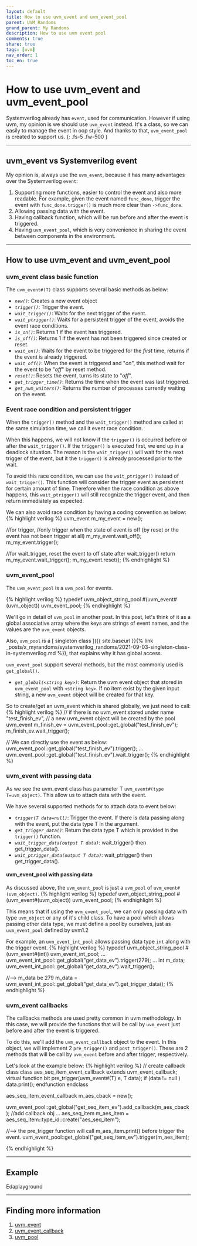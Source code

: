 ```yaml
---
layout: default
title: How to use uvm_event and uvm_event_pool
parent: UVM Randoms
grand_parent: My Randoms
description: How to use uvm event pool
comments: true
share: true
tags: [uvm]
nav_order: 1
toc_en: true
---
```


# How to use uvm_event and uvm_event_pool
Systemverilog already has `event`, used for communication. However if using uvm, my opinion is we should use `uvm_event` instead.
It's a class, so we can easily to manage the event in oop style. And thanks to that, `uvm_event_pool` is created to support us.
{: .fs-5 .fw-500 }

---
## uvm_event vs Systemverilog event
My opinion is, always use the `uvm_event`, because it has many advantages over the Systemverilog `event`:
1. Supporting more functions, easier to control the event and also more readable.
For example, given the event named `func_done`, trigger the event with `func_done.trigger()` is much more clear than `->func_done`.
1. Allowing passing data with the event.
1. Having callback function, which will be run before and after the event is triggered.
1. Having `uvm_event_pool`, which is very convenience in sharing the event between components in the environment.

---
## How to use uvm_event and uvm_event_pool

### uvm_event class basic function
The `uvm_event#(T)` class supports several basic methods as below:
* *`new()`*: Creates a new event object
* *`trigger()`*: Trigger the event.
* *`wait_trigger()`*: Waits for the next trigger of the event.
* *`wait_ptrigger()`*: Waits for a persistent trigger of the event, avoids the event race conditions.
* *`is_on()`*: Returns 1 if the event has triggered.
* *`is_off()`*: Returns 1 if the event has not been triggered since created or reset.
* *`wait_on()`*: Waits for the event to be triggered for the *first* time, returns if the event is already triggered.
* *`wait_off()`*: When the event is triggered and "*on*", this method wait for the event to be "*off*" by reset method.
* *`reset()`*: Resets the event, turns its state to "*off*".
* *`get_trigger_time()`*: Returns the time when the event was last triggered.
* *`get_num_waiters()`*: Returns the number of processes currently waiting on the event.

### Event race condition and persistent trigger
When the `trigger()` method and the `wait_trigger()` method are called at the same simulation time, we call it event race condition.

When this happens, we will not know if the `trigger()` is occurred before or after the `wait_trigger()`.
If the `trigger()` is executed first, we end up in a deadlock situation.
The reason is the `wait_trigger()` will wait for the next trigger of the event, but it the `trigger()` is already processed prior to the wait.

To avoid this race condition, we can use the `wait_ptrigger()` instead of `wait_trigger()`.
This function will consider the trigger event as persistent for certain amount of time.
Therefore when the race condition as above happens, this `wait_ptrigger()` will still recognize the trigger event, and then return immediately as expected.

We can also avoid race condition by having a coding convention as below:
{% highlight verilog %}
uvm_event m_my_event = new();

//for trigger,
//only trigger when the state of event is off (by reset or the event has not been trigger at all)
m_my_event.wait_off();
m_my_event.trigger();

//for wait_trigger, reset the event to off state after wait_trigger() return
m_my_event.wait_trigger();
m_my_event.reset();
{% endhighlight %}

### uvm_event_pool
The `uvm_event_pool` is a `uvm_pool` for events.

{% highlight verilog %}
typedef uvm_object_string_pool #(uvm_event#(uvm_object)) uvm_event_pool;
{% endhighlight %}

We'll go in detail of `uvm_pool` in another post.
In this post, let's think of it as a global associative array
where the keys are strings of event names, and the values are the `uvm_event` objects.

Also, `uvm_pool` is a [ singleton class ]({{ site.baseurl }}{% link _posts/x_myrandoms/systemverilog_randoms/2021-09-03-singleton-class-in-systemverilog.md %}),
that explains why it has global access.

`uvm_event_pool` support several methods, but the most commonly used is `get_global()`.
* *`get_global(<string key>)`*: Return the uvm event object that stored in `uvm_event_pool` with `<string key>`.
If no item exist by the given input string, a new `uvm_event` object will be created for that key.

So to create/get an uvm_event which is shared globally, we just need to call:
{% highlight verilog %}
   // if there is no uvm_event stored under name "test_finish_ev",
   // a new uvm_event object will be created by the pool
   uvm_event m_finish_ev = uvm_event_pool::get_global("test_finish_ev");
   m_finish_ev.wait_trigger();

   // We can directly use the event as below:
   uvm_event_pool::get_global("test_finish_ev").trigger();
   ...
   uvm_event_pool::get_global("test_finish_ev").wait_trigger();
{% endhighlight %}

### uvm_event with passing data
As we see the uvm_event class has parameter T `uvm_event#(type T=uvm_object)`.
This allow us to attach data with the event.

We have several supported methods for to attach data to event below:
* *`trigger(T data=null)`*: Trigger the event. If there is data passing along with the event, put the data type T in the argument.
* *`get_trigger_data()`*: Return the data type T which is provided in the `trigger()` function.
* *`wait_trigger_data(output T data)`*: wait_trigger() then get_trigger_data().
* *`wait_ptrigger_data(output T data)`*: wait_ptrigger() then get_trigger_data().

#### uvm_event_pool with passing data
As discussed above, the `uvm_event_pool` is just a `uvm_pool` of `uvm_event#(uvm_object)`.
{% highlight verilog %}
typedef uvm_object_string_pool #(uvm_event#(uvm_object)) uvm_event_pool;
{% endhighlight %}

This means that if using the `uvm_event_pool`, we can only passing data with type `uvm_object` or any of it's child class.
To have a pool which allows passing other data type, we must define a pool by ourselves, just as `uvm_event_pool` defined by uvm1.2

For example, an `uvm_event_int_pool` allows passing data type `int` along with the trigger event.
{% highlight verilog %}
typedef uvm_object_string_pool #(uvm_event#(int)) uvm_event_int_pool;
...
  uvm_event_int_pool::get_global("get_data_ev").trigger(279);
...
  int m_data;
  uvm_event_int_pool::get_global("get_data_ev").wait_trigger();

  //--> m_data be 279
  m_data = uvm_event_int_pool::get_global("get_data_ev").get_trigger_data();
{% endhighlight %}

### uvm_event callbacks
The callbacks methods are used pretty common in uvm methodology.
In this case, we will provide the functions that will be call by `uvm_event` just before and after the event is triggered.

To do this, we'll add the `uvm_event_callback` object to the event.
In this object, we will implement 2 `pre_trigger()` and `post_trigger()`.
These are 2 methods that will be call by `uvm_event` before and after trigger, respectively.

Let's look at the example below:
{% highlight verilog %}
  // create callback class
  class aes_seq_item_event_callback extends uvm_event_callback;
     virtual function bit pre_trigger(uvm_event#(T) e, T data);
        if (data != null ) data.print();
     endfunction
  endclass

  aes_seq_item_event_callback m_aes_cback = new();

  uvm_event_pool::get_global("get_seq_item_ev").add_callback(m_aes_cback); //add callback obj
  ...
  aes_seq_item m_aes_item = aes_seq_item::type_id::create("aes_seq_item");

  //--> the pre_trigger function will call m_aes_item.print() before trigger the event.
  uvm_event_pool::get_global("get_seq_item_ev").trigger(m_aes_item);

{% endhighlight %}

---
## Example
Edaplayground

---
## Finding more information
1. [ uvm_event ](https://verificationacademy.com/verification-methodology-reference/uvm/docs_1.2/html/files/base/uvm_event-svh.html)
1. [ uvm_event_callback ](https://verificationacademy.com/verification-methodology-reference/uvm/docs_1.2/html/files/base/uvm_event_callback-svh.html)
1. [ uvm_pool ](https://verificationacademy.com/verification-methodology-reference/uvm/docs_1.2/html/files/base/uvm_pool-svh.html)


